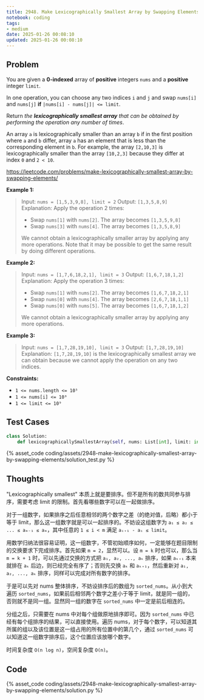 ```yaml
---
title: 2948. Make Lexicographically Smallest Array by Swapping Elements
notebook: coding
tags:
- medium
date: 2025-01-26 00:08:10
updated: 2025-01-26 00:08:10
---
```

## Problem

You are given a **0-indexed** array of **positive** integers `nums` and a **positive** integer `limit`.

In one operation, you can choose any two indices `i` and `j` and swap `nums[i]` and `nums[j]` **if** `|nums[i] - nums[j]| <= limit`.

Return _the **lexicographically smallest array** that can be obtained by performing the operation any number of times_.

An array `a` is lexicographically smaller than an array `b` if in the first position where `a` and `b` differ, array `a` has an element that is less than the corresponding element in `b`. For example, the array `[2,10,3]` is lexicographically smaller than the array `[10,2,3]` because they differ at index `0` and `2 < 10`.

<https://leetcode.com/problems/make-lexicographically-smallest-array-by-swapping-elements/>

**Example 1:**

> Input: `nums = [1,5,3,9,8], limit = 2`
> Output: `[1,3,5,8,9]`
> Explanation: Apply the operation 2 times:
>
> - Swap `nums[1]` with `nums[2]`. The array becomes `[1,3,5,9,8]`
> - Swap `nums[3]` with `nums[4]`. The array becomes `[1,3,5,8,9]`
>
> We cannot obtain a lexicographically smaller array by applying any more operations.
> Note that it may be possible to get the same result by doing different operations.

**Example 2:**

> Input: `nums = [1,7,6,18,2,1], limit = 3`
> Output: `[1,6,7,18,1,2]`
> Explanation: Apply the operation 3 times:
>
> - Swap `nums[1]` with `nums[2]`. The array becomes `[1,6,7,18,2,1]`
> - Swap `nums[0]` with `nums[4]`. The array becomes `[2,6,7,18,1,1]`
> - Swap `nums[0]` with `nums[5]`. The array becomes `[1,6,7,18,1,2]`
>
> We cannot obtain a lexicographically smaller array by applying any more operations.

**Example 3:**

> Input: `nums = [1,7,28,19,10], limit = 3`
> Output: `[1,7,28,19,10]`
> Explanation: `[1,7,28,19,10]` is the lexicographically smallest array we can obtain because we cannot apply the operation on any two indices.

**Constraints:**

- `1 <= nums.length <= 10⁵`
- `1 <= nums[i] <= 10⁹`
- `1 <= limit <= 10⁹`

## Test Cases

``` python
class Solution:
    def lexicographicallySmallestArray(self, nums: List[int], limit: int) -> List[int]:
```

{% asset_code coding/assets/2948-make-lexicographically-smallest-array-by-swapping-elements/solution_test.py %}

## Thoughts

"Lexicographically smallest" 本质上就是要排序。但不是所有的数共同参与排序，需要考虑 limit 的限制。首先看哪些数字可以在一起做排序。

对于一组数字，如果排序之后任意相邻的两个数字之差（的绝对值，后略）都小于等于 limit，那么这一组数字就是可以一起排序的。不妨设这组数字为 `a₁ ≤ a₂ ≤ ... ≤ aₘ₋₁ ≤ aₘ`，其中任意的 `1 ≤ i < m` 满足 `aᵢ₊₁ - aᵢ ≤ limit`。

用数学归纳法很容易证明，这一组数字，不管初始顺序如何，一定能够在题目限制的交换要求下完成排序。首先如果 `m = 2`，显然可以。设 `m = k` 时也可以，那么当 `m = k + 1` 时，可以先通过交换的方式把 `a₁, a₂, ..., aₖ` 排序，如果 `aₖ₊₁` 本来就排在 `aₖ` 后边，则已经完全有序了；否则先交换 `aₖ` 和 `aₖ₊₁`，然后重新对 `a₁, a₂, ..., aₖ` 排序，同样可以完成对所有数字的排序。

于是可以先对 nums 整体排序，不妨设排序后的数组为 `sorted_nums`。从小到大遍历 `sorted_nums`，如果前后相邻两个数字之差小于等于 limit，就是同一组的，否则就不是同一组。显然同一组的数字在 `sorted_nums` 中一定是前后相连的。

分组之后，只需要在 nums 中对每个组做原地排序即可。因为 `sorted_nums` 中已经有每个组排序的结果，可以直接使用。遍历 nums，对于每个数字，可以知道其所属的组以及该位置是这一组占用的所有位置中的第几个，通过 `sorted_nums` 可以知道这一组数字排序后，这个位置应该放哪个数字。

时间复杂度 `O(n log n)`，空间复杂度 `O(n)`。

## Code

{% asset_code coding/assets/2948-make-lexicographically-smallest-array-by-swapping-elements/solution.py %}
